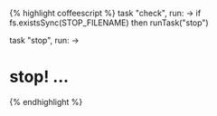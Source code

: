 {% highlight coffeescript %}
task "check", run: ->
  if fs.existsSync(STOP_FILENAME) then runTask("stop")

task "stop", run: ->
  # stop! ...
{% endhighlight %}
